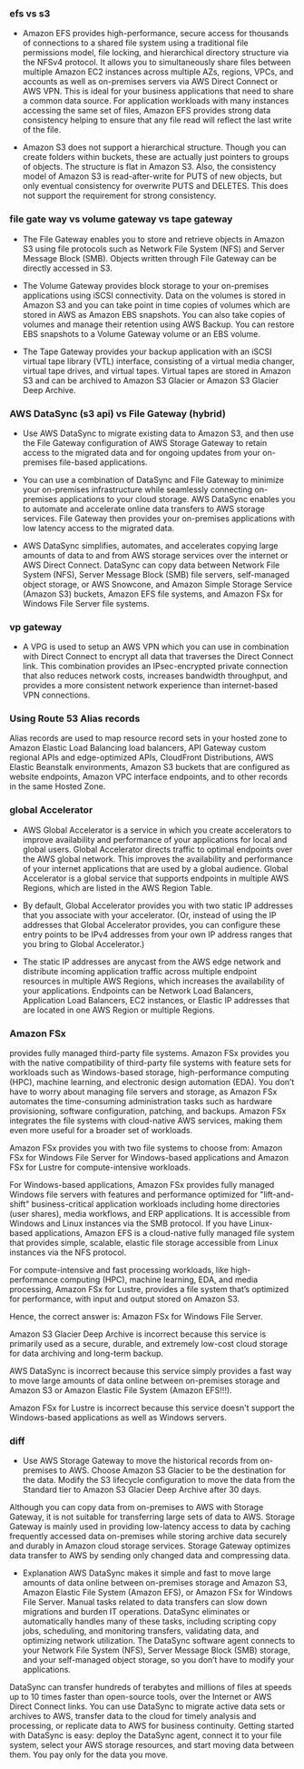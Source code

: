 ### efs vs s3

- Amazon EFS provides high-performance, secure access for thousands of connections to a shared file system using a traditional file permissions model, file locking, and hierarchical directory structure via the NFSv4 protocol.
It allows you to simultaneously share files between multiple Amazon EC2 instances across multiple AZs, regions, VPCs, and accounts as well as on-premises servers via AWS Direct Connect or AWS VPN.
This is ideal for your business applications that need to share a common data source. For application workloads with many instances accessing the same set of files, Amazon EFS provides strong data consistency helping to ensure that any file read will reflect the last write of the file.

- Amazon S3 does not support a hierarchical structure. Though you can create folders within buckets, these are actually just pointers to groups of objects. The structure is flat in Amazon S3. Also, the consistency model of Amazon S3 is read-after-write for PUTS of new objects, but only eventual consistency for overwrite PUTS and DELETES. This does not support the requirement for strong consistency.

### file gate way vs volume gateway vs tape gateway
- The File Gateway enables you to store and retrieve objects in Amazon S3 using file protocols such as Network File System (NFS) and Server Message Block (SMB). Objects written through File Gateway can be directly accessed in S3.

- The Volume Gateway provides block storage to your on-premises applications using iSCSI connectivity. Data on the volumes is stored in Amazon S3 and you can take point in time copies of volumes which are stored in AWS as Amazon EBS snapshots. You can also take copies of volumes and manage their retention using AWS Backup. You can restore EBS snapshots to a Volume Gateway volume or an EBS volume.

- The Tape Gateway provides your backup application with an iSCSI virtual tape library (VTL) interface, consisting of a virtual media changer, virtual tape drives, and virtual tapes. Virtual tapes are stored in Amazon S3 and can be archived to Amazon S3 Glacier or Amazon S3 Glacier Deep Archive.

### AWS DataSync (s3 api) vs File Gateway (hybrid)
- Use AWS DataSync to migrate existing data to Amazon S3, and then use the File Gateway configuration of AWS Storage Gateway to retain access to the migrated data and for ongoing updates from your on-premises file-based applications.

- You can use a combination of DataSync and File Gateway to minimize your on-premises infrastructure while seamlessly connecting on-premises applications to your cloud storage. AWS DataSync enables you to automate and accelerate online data transfers to AWS storage services. File Gateway then provides your on-premises applications with low latency access to the migrated data.  

- AWS DataSync simplifies, automates, and accelerates copying large amounts of data to and from AWS storage services over the internet or AWS Direct Connect. DataSync can copy data between Network File System (NFS), Server Message Block (SMB) file servers, self-managed object storage, or AWS Snowcone, and Amazon Simple Storage Service (Amazon S3) buckets, Amazon EFS file systems, and Amazon FSx for Windows File Server file systems.


### vp gateway
- A VPG is used to setup an AWS VPN which you can use in combination with Direct Connect to encrypt all data that traverses the Direct Connect link. This combination provides an IPsec-encrypted private connection that also reduces network costs, increases bandwidth throughput, and provides a more consistent network experience than internet-based VPN connections.

### Using Route 53 Alias records
Alias records are used to map resource record sets in your hosted zone to Amazon Elastic Load Balancing load balancers, API Gateway custom regional APIs and edge-optimized APIs, CloudFront Distributions, AWS Elastic Beanstalk environments, Amazon S3 buckets that are configured as website endpoints, Amazon VPC interface endpoints, and to other records in the same Hosted Zone.


### global Accelerator
- AWS Global Accelerator is a service in which you create accelerators to improve availability and performance of your applications for local and global users. Global Accelerator directs traffic to optimal endpoints over the AWS global network. This improves the availability and performance of your internet applications that are used by a global audience. Global Accelerator is a global service that supports endpoints in multiple AWS Regions, which are listed in the AWS Region Table.

- By default, Global Accelerator provides you with two static IP addresses that you associate with your accelerator. (Or, instead of using the IP addresses that Global Accelerator provides, you can configure these entry points to be IPv4 addresses from your own IP address ranges that you bring to Global Accelerator.)

- The static IP addresses are anycast from the AWS edge network and distribute incoming application traffic across multiple endpoint resources in multiple AWS Regions, which increases the availability of your applications. Endpoints can be Network Load Balancers, Application Load Balancers, EC2 instances, or Elastic IP addresses that are located in one AWS Region or multiple Regions.


### Amazon FSx 
provides fully managed third-party file systems. Amazon FSx provides you with the native compatibility of third-party file systems with feature sets for workloads such as Windows-based storage, high-performance computing (HPC), machine learning, and electronic design automation (EDA). You don’t have to worry about managing file servers and storage, as Amazon FSx automates the time-consuming administration tasks such as hardware provisioning, software configuration, patching, and backups. Amazon FSx integrates the file systems with cloud-native AWS services, making them even more useful for a broader set of workloads.

Amazon FSx provides you with two file systems to choose from: Amazon FSx for Windows File Server for Windows-based applications and Amazon FSx for Lustre for compute-intensive workloads.


For Windows-based applications, Amazon FSx provides fully managed Windows file servers with features and performance optimized for "lift-and-shift" business-critical application workloads including home directories (user shares), media workflows, and ERP applications. It is accessible from Windows and Linux instances via the SMB protocol. If you have Linux-based applications, Amazon EFS is a cloud-native fully managed file system that provides simple, scalable, elastic file storage accessible from Linux instances via the NFS protocol.

For compute-intensive and fast processing workloads, like high-performance computing (HPC), machine learning, EDA, and media processing, Amazon FSx for Lustre, provides a file system that’s optimized for performance, with input and output stored on Amazon S3.

Hence, the correct answer is: Amazon FSx for Windows File Server.

Amazon S3 Glacier Deep Archive is incorrect because this service is primarily used as a secure, durable, and extremely low-cost cloud storage for data archiving and long-term backup.

AWS DataSync is incorrect because this service simply provides a fast way to move large amounts of data online between on-premises storage and Amazon S3 or Amazon Elastic File System (Amazon EFS!!!).

Amazon FSx for Lustre is incorrect because this service doesn't support the Windows-based applications as well as Windows servers.

### diff
- Use AWS Storage Gateway to move the historical records from on-premises to AWS. Choose Amazon S3 Glacier to be the destination for the data. Modify the S3 lifecycle configuration to move the data from the Standard tier to Amazon S3 Glacier Deep Archive after 30 days.

Although you can copy data from on-premises to AWS with Storage Gateway, it is not suitable for transferring large sets of data to AWS. Storage Gateway is mainly used in providing low-latency access to data by caching frequently accessed data on-premises while storing archive data securely and durably in Amazon cloud storage services. Storage Gateway optimizes data transfer to AWS by sending only changed data and compressing data.

- Explanation
AWS DataSync makes it simple and fast to move large amounts of data online between on-premises storage and Amazon S3, Amazon Elastic File System (Amazon EFS), or Amazon FSx for Windows File Server. Manual tasks related to data transfers can slow down migrations and burden IT operations. DataSync eliminates or automatically handles many of these tasks, including scripting copy jobs, scheduling, and monitoring transfers, validating data, and optimizing network utilization. The DataSync software agent connects to your Network File System (NFS), Server Message Block (SMB) storage, and your self-managed object storage, so you don’t have to modify your applications.

DataSync can transfer hundreds of terabytes and millions of files at speeds up to 10 times faster than open-source tools, over the Internet or AWS Direct Connect links. You can use DataSync to migrate active data sets or archives to AWS, transfer data to the cloud for timely analysis and processing, or replicate data to AWS for business continuity. Getting started with DataSync is easy: deploy the DataSync agent, connect it to your file system, select your AWS storage resources, and start moving data between them. You pay only for the data you move.
